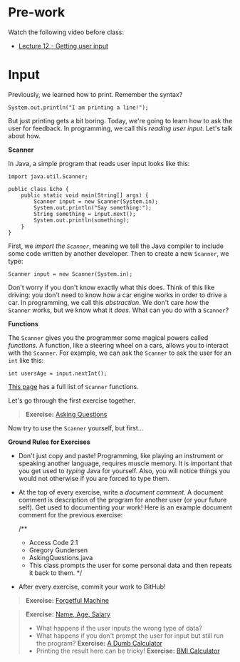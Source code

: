 Pre-work
=
Watch the following video before class:
* [Lecture 12 - Getting user input](https://www.udemy.com/java-tutorial/#/lecture/135297)


Input
=

Previously, we learned how to print. Remember the syntax?

    System.out.println("I am printing a line!");

But just printing gets a bit boring. Today, we're going to learn how to ask the user for feedback. In programming, we call this *reading user input*. Let's talk about how.

**Scanner**

In Java, a simple program that reads user input looks like this:

    import java.util.Scanner;

    public class Echo {
        public static void main(String[] args) {
            Scanner input = new Scanner(System.in);
            System.out.println("Say something:");
            String something = input.next();
            System.out.println(something);
        }
    }

First, we *import the `Scanner`*, meaning we tell the Java compiler to include some code written by another developer. Then to create a new `Scanner`, we type:

    Scanner input = new Scanner(System.in);

Don't worry if you don't know exactly what this does. Think of this like driving: you don't need to know how a car engine works in order to drive a car. In programming, we call this *abstraction*. We don't care *how* the `Scanner` works, but we know what it *does*. What can you do with a `Scanner`?

**Functions**

The `Scanner` gives you the programmer some magical powers called *functions*. A function, like a steering wheel on a cars, allows you to interact with the `Scanner`. For example, we can ask the `Scanner` to ask the user for an `int` like this:

    int usersAge = input.nextInt();

[This page](http://docs.oracle.com/javase/7/docs/api/java/util/Scanner.html) has a full list of `Scanner` functions. 

Let's go through the first exercise together.

> **Exercise:** [Asking Questions](http://programmingbydoing.com/a/asking-questions.html)

Now try to use the `Scanner` yourself, but first...

**Ground Rules for Exercises**

- Don't just copy and paste! Programming, like playing an instrument or speaking another language, requires muscle memory. It is important that you get used to *typing* Java for yourself. Also, you will notice things you would not otherwise if you are forced to type them.
- At the top of every exercise, write a *document comment*. A document comment is description of the program for another user (or your future self). Get used to documenting your work! Here is an example document comment for the previous exercise:

    /**
     * Access Code 2.1
     * Gregory Gundersen
     * AskingQuestions.java
     * This class prompts the user for some personal data and then repeats it back to them.
     */

- After every exercise, commit your work to GitHub!

> **Exercise:** [Forgetful Machine](http://programmingbydoing.com/a/the-forgetful-machine.html)

> **Exercise:** [Name, Age, Salary](http://programmingbydoing.com/a/name-age-and-salary.html)
> - What happens if the user inputs the wrong type of data?
> - What happens if you don't prompt the user for input but still run the program?
> **Exercise:** [A Dumb Calculator](http://programmingbydoing.com/a/a-dumb-calculator.html)
> - Printing the result here can be tricky!
> **Exercise:** [BMI Calculator](http://programmingbydoing.com/a/bmi-calculator.html)
